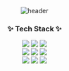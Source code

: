 <div align="center">
  
![header](https://capsule-render.vercel.app/api?type=wave&color=auto&height=300&section=header&text=JaeHyun's%20GitHub&fontSize=90)

</div>

<!--내용 부분-->
<h3 align="center">✨ Tech Stack ✨</h3>
<div align="center">
  <img src="https://img.shields.io/badge/Python-3776AB?style=for-the-badge&logo=python&logoColor=white">
  <img src="https://img.shields.io/badge/html5-E34F26?style=for-the-badge&logo=html5&logoColor=white">
  <img src="https://img.shields.io/badge/javascript-F7DF1E?style=for-the-badge&logo=javascript&logoColor=white">
</div>

<div align="center">
  <img src="https://img.shields.io/badge/pandas-150458?style=for-the-badge&logo=pandas&logoColor=white">
  <img src="https://img.shields.io/badge/numpy-013243?style=for-the-badge&logo=numpy&logoColor=white">
  <img src="https://img.shields.io/badge/matplotlib-3776AB?style=for-the-badge&logo=matplotlib&logoColor=white">

  <div align="center">
  <img src="https://img.shields.io/badge/apacheairflow-017CEE?style=for-the-badge&logo=apacheairflow&logoColor=white">
  <img src="https://img.shields.io/badge/apachespark-E25A1C?style=for-the-badge&logo=apachespark&logoColor=white">
  <img src="https://img.shields.io/badge/apachekafka-231F20?style=for-the-badge&logo=apachekafka&logoColor=white">




